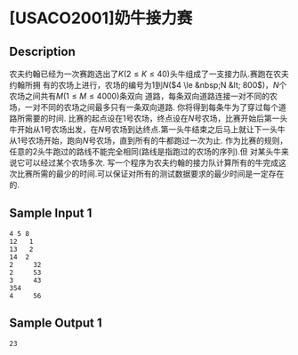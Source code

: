 # [USACO2001]奶牛接力赛

## Description

农夫约翰已经为一次赛跑选出了$K$($2 \le K \le 40$)头牛组成了一支接力队.赛跑在农夫约翰所拥 有的农场上进行，农场的编号为1到$N$($4 \le &nbsp;N &lt; 800$)，$N$个农场之间共有$M$($1 \le M \le 4000$)条双向 道路，每条双向道路连接一对不同的农场，一对不同的农场之间最多只有一条双向道路.
你将得到每条牛为了穿过每个道路所需要的时间. 比赛的起点设在1号农场，终点设在$N$号农场，比赛开始后第一头牛开始从1号农场出发，在$N$号农场到达终点.第一头牛结束之后马上就让下一头牛从1号农场开始，跑向$N$号农场，直到所有的牛都跑过一次为止.
作为比赛的规则，任意的2头牛跑过的路线不能完全相同(路线是指跑过的农场的序列).但 对某头牛来说它可以经过某个农场多次.
写一个程序为农夫约翰的接力队计算所有的牛完成这次比赛所需的最少的时间.可以保证对所有的测试数据要求的最少时间是一定存在的.


## Sample Input 1

```
4 5 8
12   1
13   2
14  2
2     32
2     53
3     43
354
4     56
```

## Sample Output 1

```
23
```

